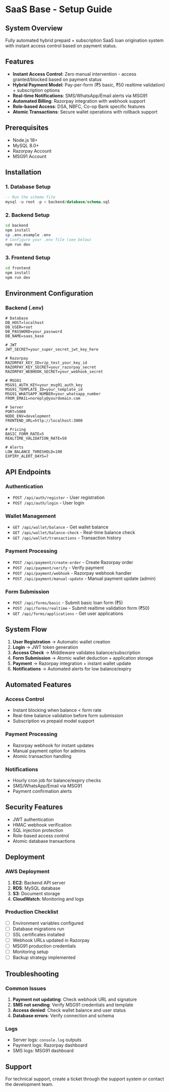 # SaaS Base - Setup Guide

## System Overview
Fully automated hybrid prepaid + subscription SaaS loan origination system with instant access control based on payment status.

## Features
- **Instant Access Control**: Zero manual intervention - access granted/blocked based on payment status
- **Hybrid Payment Model**: Pay-per-form (₹5 basic, ₹50 realtime validation) + subscription options
- **Real-time Notifications**: SMS/WhatsApp/Email alerts via MSG91
- **Automated Billing**: Razorpay integration with webhook support
- **Role-based Access**: DSA, NBFC, Co-op Bank specific features
- **Atomic Transactions**: Secure wallet operations with rollback support

## Prerequisites
- Node.js 18+
- MySQL 8.0+
- Razorpay Account
- MSG91 Account

## Installation

### 1. Database Setup
```sql
-- Run the schema file
mysql -u root -p < backend/database/schema.sql
```

### 2. Backend Setup
```bash
cd backend
npm install
cp .env.example .env
# Configure your .env file (see below)
npm run dev
```

### 3. Frontend Setup
```bash
cd frontend
npm install
npm run dev
```

## Environment Configuration

### Backend (.env)
```env
# Database
DB_HOST=localhost
DB_USER=root
DB_PASSWORD=your_password
DB_NAME=saas_base

# JWT
JWT_SECRET=your_super_secret_jwt_key_here

# Razorpay
RAZORPAY_KEY_ID=rzp_test_your_key_id
RAZORPAY_KEY_SECRET=your_razorpay_secret
RAZORPAY_WEBHOOK_SECRET=your_webhook_secret

# MSG91
MSG91_AUTH_KEY=your_msg91_auth_key
MSG91_TEMPLATE_ID=your_template_id
MSG91_WHATSAPP_NUMBER=your_whatsapp_number
FROM_EMAIL=noreply@yourdomain.com

# Server
PORT=5000
NODE_ENV=development
FRONTEND_URL=http://localhost:3000

# Pricing
BASIC_FORM_RATE=5
REALTIME_VALIDATION_RATE=50

# Alerts
LOW_BALANCE_THRESHOLD=100
EXPIRY_ALERT_DAYS=7
```

## API Endpoints

### Authentication
- `POST /api/auth/register` - User registration
- `POST /api/auth/login` - User login

### Wallet Management
- `GET /api/wallet/balance` - Get wallet balance
- `GET /api/wallet/balance-check` - Real-time balance check
- `GET /api/wallet/transactions` - Transaction history

### Payment Processing
- `POST /api/payment/create-order` - Create Razorpay order
- `POST /api/payment/verify` - Verify payment
- `POST /api/payment/webhook` - Razorpay webhook handler
- `POST /api/payment/manual-update` - Manual payment update (admin)

### Form Submission
- `POST /api/forms/basic` - Submit basic loan form (₹5)
- `POST /api/forms/realtime` - Submit realtime validation form (₹50)
- `GET /api/forms/applications` - Get user applications

## System Flow

1. **User Registration** → Automatic wallet creation
2. **Login** → JWT token generation
3. **Access Check** → Middleware validates balance/subscription
4. **Form Submission** → Atomic wallet deduction + application storage
5. **Payment** → Razorpay integration + instant wallet update
6. **Notifications** → Automated alerts for low balance/expiry

## Automated Features

### Access Control
- Instant blocking when balance < form rate
- Real-time balance validation before form submission
- Subscription vs prepaid model support

### Payment Processing
- Razorpay webhook for instant updates
- Manual payment option for admins
- Atomic transaction handling

### Notifications
- Hourly cron job for balance/expiry checks
- SMS/WhatsApp/Email via MSG91
- Payment confirmation alerts

## Security Features
- JWT authentication
- HMAC webhook verification
- SQL injection protection
- Role-based access control
- Atomic database transactions

## Deployment

### AWS Deployment
1. **EC2**: Backend API server
2. **RDS**: MySQL database
3. **S3**: Document storage
4. **CloudWatch**: Monitoring and logs

### Production Checklist
- [ ] Environment variables configured
- [ ] Database migrations run
- [ ] SSL certificates installed
- [ ] Webhook URLs updated in Razorpay
- [ ] MSG91 production credentials
- [ ] Monitoring setup
- [ ] Backup strategy implemented

## Troubleshooting

### Common Issues
1. **Payment not updating**: Check webhook URL and signature
2. **SMS not sending**: Verify MSG91 credentials and template
3. **Access denied**: Check wallet balance and user status
4. **Database errors**: Verify connection and schema

### Logs
- Server logs: `console.log` outputs
- Payment logs: Razorpay dashboard
- SMS logs: MSG91 dashboard

## Support
For technical support, create a ticket through the support system or contact the development team.